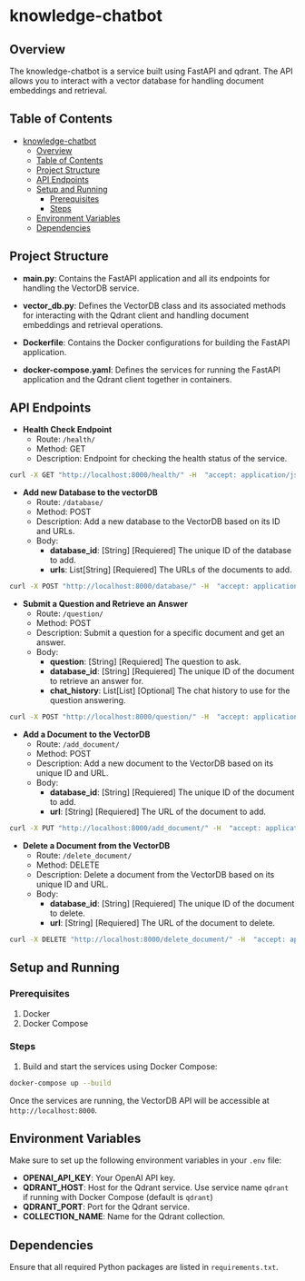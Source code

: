 # knowledge-chatbot

## Overview

The knowledge-chatbot is a service built using FastAPI and qdrant. The API allows you to interact with a vector database for handling document embeddings and retrieval.

## Table of Contents
- [knowledge-chatbot](#knowledge-chatbot)
  - [Overview](#overview)
  - [Table of Contents](#table-of-contents)
  - [Project Structure](#project-structure)
  - [API Endpoints](#api-endpoints)
  - [Setup and Running](#setup-and-running)
    - [Prerequisites](#prerequisites)
    - [Steps](#steps)
  - [Environment Variables](#environment-variables)
  - [Dependencies](#dependencies)

## Project Structure

- **main.py**: Contains the FastAPI application and all its endpoints for handling the VectorDB service.
  
- **vector_db.py**: Defines the VectorDB class and its associated methods for interacting with the Qdrant client and handling document embeddings and retrieval operations.

- **Dockerfile**: Contains the Docker configurations for building the FastAPI application.

- **docker-compose.yaml**: Defines the services for running the FastAPI application and the Qdrant client together in containers.

## API Endpoints

- **Health Check Endpoint**
    - Route: `/health/`
    - Method: GET
    - Description: Endpoint for checking the health status of the service.
```bash
curl -X GET "http://localhost:8000/health/" -H  "accept: application/json"
```

- **Add new Database to the vectorDB**
    - Route: `/database/`
    - Method: POST
    - Description: Add a new database to the VectorDB based on its ID and URLs.
    - Body: 
        - **database_id**: [String] [Requiered] The unique ID of the database to add.
        - **urls**: List[String] [Requiered] The URLs of the documents to add.
```bash 
curl -X POST "http://localhost:8000/database/" -H  "accept: application/json" -H  "Content-Type: application/json" -d '{"database_id":"1", "urls": ["https://en.wikipedia.org/wiki/Sweden", "https://en.wikipedia.org/wiki/Gothenburg"]}'
```

- **Submit a Question and Retrieve an Answer**
    - Route: `/question/`
    - Method: POST
    - Description: Submit a question for a specific document and get an answer.
    - Body: 
        - **question**: [String] [Requiered] The question to ask.
        - **database_id**: [String] [Requiered] The unique ID of the document to retrieve an answer for.
        - **chat_history**: List[List] [Optional] The chat history to use for the question answering.
```bash
curl -X POST "http://localhost:8000/question/" -H  "accept: application/json" -H  "Content-Type: application/json" -d '{"question":"And the second largest city?","database_id":"1", "chat_history": [["What is the capital of Sweden?", "Stockholm"]]}'
```

- **Add a Document to the VectorDB**
    - Route: `/add_document/`
    - Method: POST
    - Description: Add a new document to the VectorDB based on its unique ID and URL.
    - Body:
        - **database_id**: [String] [Requiered] The unique ID of the document to add.
        - **url**: [String] [Requiered] The URL of the document to add.
```bash
curl -X PUT "http://localhost:8000/add_document/" -H  "accept: application/json" -H  "Content-Type: application/json" -d '{"database_id":"1", "url": "https://en.wikipedia.org/wiki/Mahatma_Gandhi"}'
```

- **Delete a Document from the VectorDB**
    - Route: `/delete_document/`
    - Method: DELETE
    - Description: Delete a document from the VectorDB based on its unique ID and URL.
    - Body:
        - **database_id**: [String] [Requiered] The unique ID of the document to delete.
        - **url**: [String] [Requiered] The URL of the document to delete.
```bash
curl -X DELETE "http://localhost:8000/delete_document/" -H  "accept: application/json" -H  "Content-Type: application/json" -d '{"database_id":"1", "url": "https://en.wikipedia.org/wiki/Mahatma_Gandhi"}'
```

## Setup and Running

### Prerequisites

1. Docker
2. Docker Compose

### Steps

1. Build and start the services using Docker Compose:
```bash
docker-compose up --build
```
Once the services are running, the VectorDB API will be accessible at `http://localhost:8000`.

## Environment Variables

Make sure to set up the following environment variables in your `.env` file:

- **OPENAI_API_KEY**: Your OpenAI API key.
- **QDRANT_HOST**: Host for the Qdrant service. Use service name `qdrant` if running with Docker Compose (default is `qdrant`)
- **QDRANT_PORT**: Port for the Qdrant service.
- **COLLECTION_NAME**: Name for the Qdrant collection.

## Dependencies

Ensure that all required Python packages are listed in `requirements.txt`.

